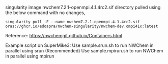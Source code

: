singularity image nwchem7.2.1-openmpi.4.1.4rc2.sif directory pulled using the below command with no changes, 

```
singularity pull -F --name nwchem7.2.1-openmpi.4.1.4rc2.sif oras://ghcr.io/edoapra/nwchem-singularity/nwchem-dev.ompi41x:latest
```
Reference: https://nwchemgit.github.io/Containers.html

Example script on SuperMike3:
Use sample.srun.sh to run NWChem in parallel using srun (Recommended)
Use sample.mpirun.sh to run NWChem in parallel using mpirun
